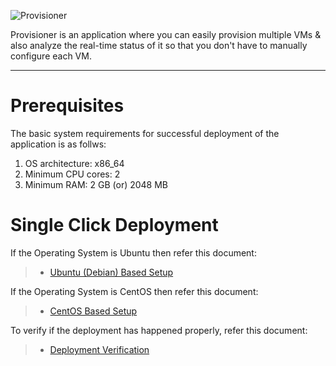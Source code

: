 <!-- Copyright 2020 MapleLabs -->
<!-- Author: Aanchal Sathyanarayanan (Aanchal.Sathyanarayanan@maplelabs.com) -->
<!-- Description: Main README file for Single Click Deployment. -->

![Provisioner](https://res.cloudinary.com/anchal-gupta/image/upload/v1596830627/Git%20Images/provisioner-logo_kh4cdd.png)

Provisioner is an application where you can easily provision multiple VMs & also analyze the real-time status of it so that you don't have to manually configure each VM.

<hr />

# Prerequisites
The basic system requirements for successful deployment of the application is as follws:
1. OS architecture: x86_64
2. Minimum CPU cores: 2
3. Minimum RAM: 2 GB (or) 2048 MB

# Single Click Deployment 
If the Operating System is Ubuntu then refer this document:
> * [Ubuntu (Debian) Based Setup](https://github.com/pramurthy/javasamples/blob/master/ansible/Ubuntu(Debian).md#ubuntu-debian-based-setup-)

If the Operating System is CentOS then refer this document:
> * [CentOS Based Setup](https://github.com/pramurthy/javasamples/blob/master/ansible/CentOS.md#centos-based-setup-)

To verify if the deployment has happened properly, refer this document:
> * [Deployment Verification](https://github.com/pramurthy/javasamples/blob/master/ansible/Deployment%20Verification.md#deployment-verification-)
